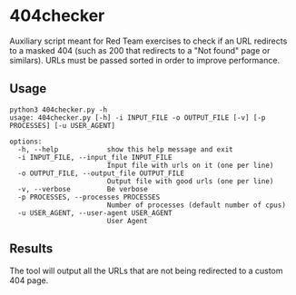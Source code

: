 # 404checker
Auxiliary script meant for Red Team exercises to check if an URL redirects to a masked 404 (such as 200 that redirects to a "Not found" page or similars). 
URLs must be passed sorted in order to improve performance.

## Usage
```
python3 404checker.py -h 
usage: 404checker.py [-h] -i INPUT_FILE -o OUTPUT_FILE [-v] [-p PROCESSES] [-u USER_AGENT]

options:
  -h, --help            show this help message and exit
  -i INPUT_FILE, --input_file INPUT_FILE
                        Input file with urls on it (one per line)
  -o OUTPUT_FILE, --output_file OUTPUT_FILE
                        Output file with good urls (one per line)
  -v, --verbose         Be verbose
  -p PROCESSES, --processes PROCESSES
                        Number of processes (default number of cpus)
  -u USER_AGENT, --user-agent USER_AGENT
                        User Agent

```

## Results

The tool will output all the URLs that are not being redirected to a custom 404 page.
